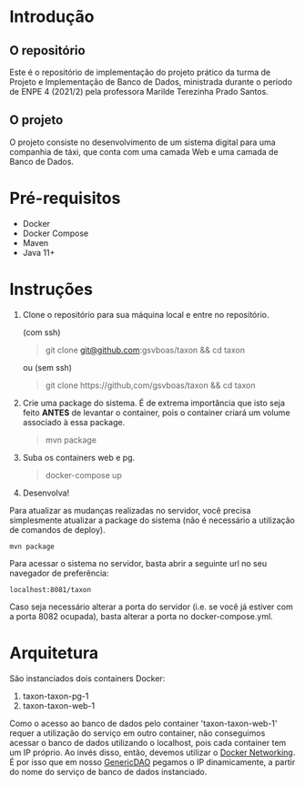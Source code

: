 # Introdução
## O repositório
Este é o repositório de implementação do projeto prático da turma de Projeto e Implementação de Banco de Dados, ministrada durante o período de ENPE 4 (2021/2) pela professora Marilde Terezinha Prado Santos. 

## O projeto
O projeto consiste no desenvolvimento de um sistema digital para uma companhia de táxi, que conta com uma camada Web e uma camada de Banco de Dados.

# Pré-requisitos
- Docker
- Docker Compose
- Maven
- Java 11+

# Instruções
1. Clone o repositório para sua máquina local e entre no repositório.

    (com ssh)
    
    > git clone git@github.com:gsvboas/taxon && cd taxon
    
    ou (sem ssh)
    
    > git clone https://github,com/gsvboas/taxon && cd taxon

2. Crie uma package do sistema. É de extrema importância que isto seja feito <strong>ANTES</strong> de levantar o container, pois o container criará um volume associado à essa package.
    > mvn package
3. Suba os containers web e pg.
    > docker-compose up
4. Desenvolva! 

Para atualizar as mudanças realizadas no servidor, você precisa simplesmente atualizar a package do sistema (não é necessário a utilização de comandos de deploy).

    mvn package

Para acessar o sistema no servidor, basta abrir a seguinte url no seu navegador de preferência:

    localhost:8081/taxon

Caso seja necessário alterar a porta do servidor (i.e. se você já estiver com a porta 8082 ocupada), basta alterar a porta no docker-compose.yml.

# Arquitetura
São instanciados dois containers Docker:

1. taxon-taxon-pg-1
2. taxon-taxon-web-1

Como o acesso ao banco de dados pelo container 'taxon-taxon-web-1' requer a utilização do serviço em outro container, não conseguimos acessar o banco de dados utilizando o localhost, pois cada container tem um IP próprio. Ao invés disso, então, devemos utilizar o [Docker Networking](https://docs.docker.com/compose/networking/). É por isso que em nosso [GenericDAO](https://github.com/gsvboas/taxon/blob/main/src/main/java/br/ufscar/dc/pibd/dao/GenericDAO.java) pegamos o IP dinamicamente, a partir do nome do serviço de banco de dados instanciado.
